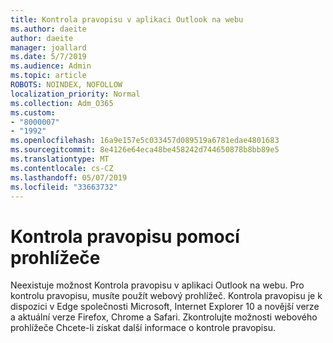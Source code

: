 ```yaml
---
title: Kontrola pravopisu v aplikaci Outlook na webu
ms.author: daeite
author: daeite
manager: joallard
ms.date: 5/7/2019
ms.audience: Admin
ms.topic: article
ROBOTS: NOINDEX, NOFOLLOW
localization_priority: Normal
ms.collection: Adm_O365
ms.custom:
- "8000007"
- "1992"
ms.openlocfilehash: 16a9e157e5c033457d089519a6781edae4801683
ms.sourcegitcommit: 8e4126e64eca48be458242d744650878b8bb89e5
ms.translationtype: MT
ms.contentlocale: cs-CZ
ms.lasthandoff: 05/07/2019
ms.locfileid: "33663732"
---
```

# <a name="use-your-browser-to-check-spelling"></a>Kontrola pravopisu pomocí prohlížeče

Neexistuje možnost Kontrola pravopisu v aplikaci Outlook na webu. Pro kontrolu pravopisu, musíte použít webový prohlížeč. Kontrola pravopisu je k dispozici v Edge společnosti Microsoft, Internet Explorer 10 a novější verze a aktuální verze Firefox, Chrome a Safari. Zkontrolujte možnosti webového prohlížeče Chcete-li získat další informace o kontrole pravopisu.